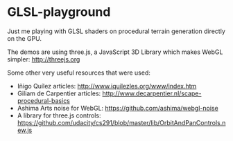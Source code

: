 # GLSL-playground
Just me playing with GLSL shaders on procedural terrain generation directly on the GPU.

The demos are using three.js, a JavaScript 3D Library which makes WebGL simpler:
http://threejs.org

Some other very useful resources that were used:
 - Iñigo Quílez articles: http://www.iquilezles.org/www/index.htm
 - Giliam de Carpentier articles: http://www.decarpentier.nl/scape-procedural-basics
 - Ashima Arts noise for WebGL: https://github.com/ashima/webgl-noise
 - A library for three.js controls: https://github.com/udacity/cs291/blob/master/lib/OrbitAndPanControls.new.js
